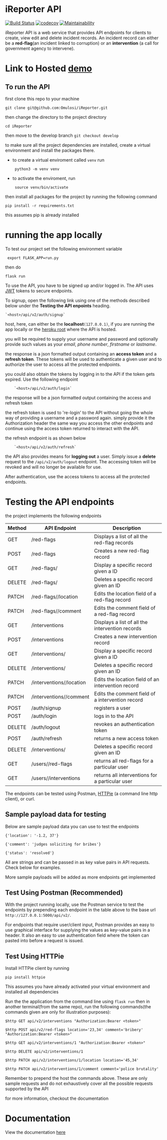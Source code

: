 # iReporter API
[![Build Status](https://travis-ci.com/Omulosi/iReporter.svg?branch=develop)](https://travis-ci.com/Omulosi/iReporter)
[![codecov](https://codecov.io/gh/Omulosi/iReporter/branch/develop/graph/badge.svg)](https://codecov.io/gh/Omulosi/iReporter)
[![Maintainability](https://api.codeclimate.com/v1/badges/2cfcccc9d11dacc989c3/maintainability)](https://codeclimate.com/github/Omulosi/iReporter/maintainability)


iReporter API is a web service that provides API endpoints for clients to create, view edit and delete incident records. An incident record can either be a **red-flag**(an incident linked to corruption) or an **intervention** (a call for  government agency to intervene).


# Link to Hosted [demo](https://iwhistler.herokuapp.com)

## To run the API  ##
first clone this repo to your machine

 ``` git clone git@github.com:Omulosi/iReporter.git ```

then change the directory to the project directory

``` cd iReporter ```

then move to the develop branch
    ``` git checkout develop ```

to make sure all the project dependencies are installed, create a virtual environment and install the packages there.

* to create a virtual enviroment called `venv` run


    ``` python3 -m venv venv```

* to activate the enviroment, run

    ``` source venv/bin/activate```

then install all packages for the project by running the following command

``` pip install -r requirements.txt ```

this assumes pip is already installed

# running the app locally
To test our project set the following environment variable

``` export FLASK_APP=run.py```

then do

``` flask run ```

To use the API, you have to be signed up and/or logged in. The API uses [JWT](https://flask-jwt-extended.readthedocs.io) tokens to secure endpoints.

To signup, open the following link using one of the methods described below under the **Testing the API enpoints** heading.

    `<host>/api/v2/auth/signup`

host, here, can either be the **localhost**`(127.0.0.1)`, if you are running the app locally or the [heroku root](https://iwhistler.herokuapp.com) where the API is hosted.

you will be required to supply your username and password and optionally provide such values as your *email*, *phone number*, *firstname* or *lastname*.

the response is a json formatted output containing an **access token** and a **refresh token**. These tokens will be used to authenticate a given user and to authorize the user to access all the protected endpoints.

you could also obtain the tokens by logging in to the API if the token gets expired. Use the following endpoint

        `<host>/api/v2/auth/login`

the response will be a json formatted output containing the access and refresh token

the refresh token is used to 're-login' to the API without going the whole way of providing a username and a password again. simply provide it the Authorization header the same way you access the other endpoints and continue using the access token returned to interact with the API.

the refresh endpoint is as shown below

        `<host>/api/v2/auth/refresh`

the API also provides means for **logging out** a user. Simply issue a **delete** request to the `/api/v2/auth/logout` endpoint. The accessing token will be revoked and will no longer be available for use.

After authentication, use the access tokens to access all the protected endpoints.

# Testing the API endpoints

the project implements the following endpoints

|Method | API Endpoint | Description|
|-------|--------------|------------|
|GET | /red-flags | Displays a list of all the red-flag records|
|POST | /red-flags | Creates a new red-flag record|
|GET | /red-flags/<id> | Display a specific record given a ID|
|DELETE | /red-flags/<id>| Deletes a specific record given an ID|
|PATCH | /red-flags/<id>/location| Edits the location field of a red-flag record|
| PATCH | /red-flags/<id>/comment| Edits the comment field of a red-flag record|
|GET | /interventions | Displays a list of all the intervention records|
|POST | /interventions | Creates a new intervention record|
|GET | /interventions/<id>| Display a specific record given a ID|
|DELETE | /interventions/<id>| Deletes a specific record given an ID|
|PATCH | /interventions/<id>/location | Edits the location field of an intervention record|
| PATCH | /interventions/<id>/comment| Edits the comment field of a intervention record|
|POST | /auth/signup | registers a user|
|POST | /auth/login | logs in to the API |
|DELETE | /auth/logout| revokes an authentication token|
|POST | /auth/refresh| returns a new access token|
|DELETE | /interventions/<id>| Deletes a specific record given an ID|
|GET | /users/<id>/red-flags | returns all red-flags for a particular user|
|GET | /users/<id>/interventions| returns all interventions for a particular user|

The endpoints can be tested using Postman, [HTTPie](https://httpie.org/doc) (a command line http client), or curl.

## Sample payload data for testing

Below are sample payload data you can use to test the endpoints

`{'location': '-1.2, 37'}`

`{'comment': 'judges soliciting for bribes'}`

`{'status': 'resolved'}`

All are strings and can be passed in as key value pairs in API requests. Check below for examples.

More sample payloads will be added as more endpoints get implemented

## Test Using **Postman** (Recommended)
With the project running locally, use the Postman service to test the endpoints by prepending each endpoint in the table above to the base url `http://127.0.0.1:5000/api/v2/`.

For endpoints that require user/client input, Postman provides an easy to use graphical interface for supplying the values as key-value pairs in a header. It also an easy to use authentication field where the token can pasted into before a request is issued.

## Test Using HTTPie

Install HTTPie client by running

`pip install httpie`

This assumes you have already activated your virtual environment and installed all dependencies

Run the the application from the command line using `flask run` then in another terminal(from the same repo), run the following commands(the commands given are only for illustration purposes):

`$http GET api/v2/interventions "Authorization:Bearer <token>"`

`$http POST api/v2/red-flags location='23,34' comment='bribery' "Authorization:Bearer <token>"`

`$http GET api/v2/interventions/1 "Authorization:Bearer <token>"`

`$http DELETE api/v2/interventions/1`

`$http PATCH api/v2/interventions/1/location location='45,34'`

`$http PATCH api/v2/interventions/1/comment comment='police brutality'`

Remember to prepend the host the commands above. These are only sample requests and do not exhaustively cover all the possible requests supported by the API

for more information, checkout the documentation

# Documentation

View the documentation [here](https://ireporter3.docs.apiary.io/#reference)
